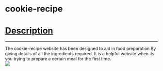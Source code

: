 # cookie-recipe
# <u>Description</u>
***
The cookie-recipe website has been designed to aid in food preparation.By giving details of all the ingredients required. It is a helpful website when its you trying to prepare a certain meal for the first time.  
<img src="https://image.shutterstock.com/image-vector/caprese-salad-recipe-step-by-260nw-1201271428.jpg">
